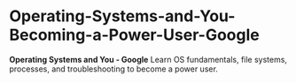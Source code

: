 # Operating-Systems-and-You-Becoming-a-Power-User-Google
**Operating Systems and You - Google**   Learn OS fundamentals, file systems, processes, and troubleshooting to become a power user.
